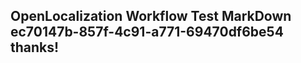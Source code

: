 <properties
ms.topic="hero-topic"
ms.test1="hero-topic"
ms.test2="test"/>

## OpenLocalization Workflow Test MarkDown ec70147b-857f-4c91-a771-69470df6be54 thanks!

